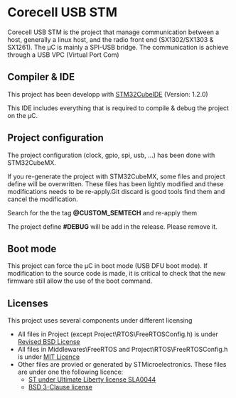 # Corecell USB STM

Corecell USB STM is the project that manage communication between a host, generally a linux host, and the radio front end (SX1302/SX1303 & SX1261).
The µC is mainly a SPI-USB bridge.
The communication is achieve through a USB VPC (Virtual Port Com)


## Compiler & IDE

This project has been developp with [STM32CubeIDE](https://www.st.com/en/development-tools/stm32cubeide.html) (Version: 1.2.0)

This IDE includes everything that is required to compile & debug the project on the µC.


## Project configuration

The project configuration (clock, gpio, spi, usb, ...) has been done with STM32CubeMX. 

If you re-generate the project with STM32CubeMX, some files and project define will be overwritten. These files has been lightly modified and these modifications needs to be re-apply.Git discard is good tools find them and cancel the modification.

Search for the the tag  **@CUSTOM_SEMTECH** and re-apply them 

The project define **#DEBUG** will be add in the release. Please remove it. 


## Boot mode

This project can force the µC in boot mode (USB DFU boot mode). If modification to the source code is made, it is critical to check that the new firmware still allow the use of the boot command.

## Licenses

This project uses several components under different licensing

* All files in Project (except Project\RTOS\FreeRTOSConfig.h) is under [Revised BSD License](https://opensource.org/licenses/BSD-3-Clause)
* All files in  Middlewares\FreeRTOS and Project\RTOS\FreeRTOSConfig.h is under [MIT Licence](https://opensource.org/licenses/MIT)
* Other files are provied or generated by STMicroelectronics. These files are under one the following licence:
  * [ST under Ultimate Liberty license SLA0044](http://www.st.com/SLA0044)
  * [BSD 3-Clause license](https://opensource.org/licenses/BSD-3-Clause)
